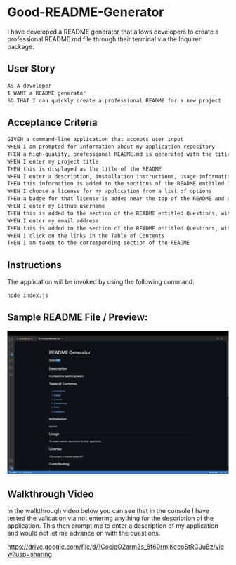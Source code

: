 # Good-README-Generator

I have developed a README generator that allows developers to create a professional README.md file through their terminal via the Inquirer package.

## User Story

```md
AS A developer
I WANT a README generator
SO THAT I can quickly create a professional README for a new project
```

## Acceptance Criteria

```md
GIVEN a command-line application that accepts user input
WHEN I am prompted for information about my application repository
THEN a high-quality, professional README.md is generated with the title of my project and sections entitled Description, Table of Contents, Installation, Usage, License, Contributing, Tests, and Questions
WHEN I enter my project title
THEN this is displayed as the title of the README
WHEN I enter a description, installation instructions, usage information, contribution guidelines, and test instructions
THEN this information is added to the sections of the README entitled Description, Installation, Usage, Contributing, and Tests
WHEN I choose a license for my application from a list of options
THEN a badge for that license is added near the top of the README and a notice is added to the section of the README entitled License that explains which license the application is covered under
WHEN I enter my GitHub username
THEN this is added to the section of the README entitled Questions, with a link to my GitHub profile
WHEN I enter my email address
THEN this is added to the section of the README entitled Questions, with instructions on how to reach me with additional questions
WHEN I click on the links in the Table of Contents
THEN I am taken to the corresponding section of the README
```

## Instructions

The application will be invoked by using the following command:

```bash
node index.js
```

## Sample README File / Preview:

<img src="./assets/images/preview.png" alt="" />

## Walkthrough Video

In the walkthrough video below you can see that in the console I have tested the validation via not entering anything for the description of the application. This then prompt me to enter a description of my application and would not let me advance on with the questions.

https://drive.google.com/file/d/1CocjcO2arm2s_8f60rmjKeeoStRCJuBz/view?usp=sharing
